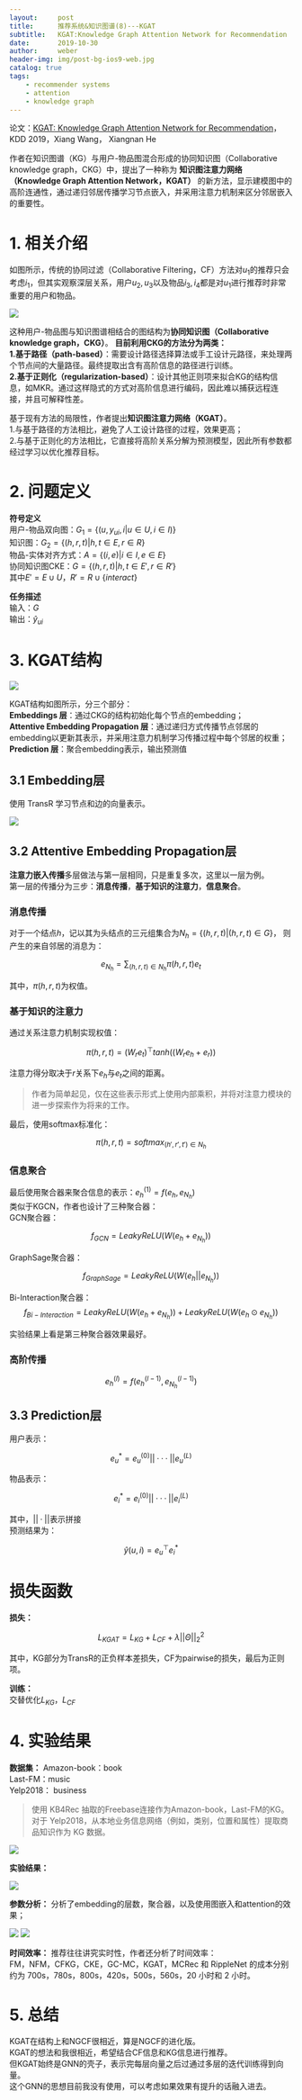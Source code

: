 ```yaml
---
layout:     post
title:      推荐系统&知识图谱(8)---KGAT
subtitle:   KGAT:Knowledge Graph Attention Network for Recommendation
date:       2019-10-30
author:     weber
header-img: img/post-bg-ios9-web.jpg
catalog: true
tags:
    - recommender systems
    - attention
    - knowledge graph
---
```

论文：[KGAT: Knowledge Graph Attention Network for Recommendation](http://xueshu.baidu.com/usercenter/paper/show?paperid=181502a0nr670g90yj080mt003320950&site=xueshu_se&hitarticle=1)，KDD 2019，Xiang Wang， Xiangnan He

作者在知识图谱（KG）与用户-物品图混合形成的协同知识图（Collaborative knowledge graph，CKG）中，提出了一种称为 **知识图注意力网络（Knowledge Graph Attention Network，KGAT）** 的新方法，显示建模图中的高阶连通性，通过递归邻居传播学习节点嵌入，并采用注意力机制来区分邻居嵌入的重要性。

# 1. 相关介绍

如图所示，传统的协同过滤（Collaborative Filtering，CF）方法对$u_1$的推荐只会考虑$i_1$，但其实观察深层关系，用户$u_2, u_3$以及物品$i_3, i_4$都是对$u_1$进行推荐时非常重要的用户和物品。

![](https://tva1.sinaimg.cn/large/00831rSTly1gcvtp92ak2j30i90a340u.jpg)

这种用户-物品图与知识图谱相结合的图结构为**协同知识图（Collaborative knowledge graph，CKG）**。
**目前利用CKG的方法分为两类：**  
**1.基于路径（path-based）**：需要设计路径选择算法或手工设计元路径，来处理两个节点间的大量路径。最终提取出含有高阶信息的路径进行训练。  
**2.基于正则化（regularization-based）**：设计其他正则项来拟合KG的结构信息，如MKR。通过这样隐式的方式对高阶信息进行编码，因此难以捕获远程连接，并且可解释性差。

基于现有方法的局限性，作者提出**知识图注意力网络（KGAT）**。  
1.与基于路径的方法相比，避免了人工设计路径的过程，效果更高；  
2.与基于正则化的方法相比，它直接将高阶关系分解为预测模型，因此所有参数都经过学习以优化推荐目标。

# 2. 问题定义
**符号定义**  
用户-物品双向图：$G_1=\{ (u,y_{ui},i|u \in U,i \in I) \}$  
知识图：$G_2 = \{ (h,r,t)|h,t \in E,r \in R \}$  
物品-实体对齐方式：$A = \{(i,e)|i \in I,e \in E \}$  
协同知识图CKE：$G = \{ (h,r,t)|h,t \in E',r \in R' \}$  
其中$E'=E \cup U$，$R'=R \cup \{ interact \}$ 

**任务描述**  
输入：$G$  
输出：$\hat{y}_{ui}$
# 3. KGAT结构
![](https://tva1.sinaimg.cn/large/00831rSTly1gcvtpa174aj30yg0awtfz.jpg)

KGAT结构如图所示，分三个部分：  
**Embeddings 层**：通过CKG的结构初始化每个节点的embedding；  
**Attentive Embedding Propagation 层**：通过递归方式传播节点邻居的embedding以更新其表示，并采用注意力机制学习传播过程中每个邻居的权重；  
**Prediction 层**：聚合embedding表示，输出预测值  


## 3.1 Embedding层
使用 TransR 学习节点和边的向量表示。

![](https://tva1.sinaimg.cn/large/00831rSTly1gcvtpbaql0j307q08kq3p.jpg)
## 3.2 Attentive Embedding Propagation层
**注意力嵌入传播**多层做法与第一层相同，只是重复多次，这里以一层为例。  
第一层的传播分为三步：**消息传播**，**基于知识的注意力**，**信息聚合**。
### 消息传播
对于一个结点$h$，记以其为头结点的三元组集合为$N_h= \{(h,r,t)|(h,r,t) \in G  \}$，
则产生的来自邻居的消息为：

$$e_{N_h}=\sum _{(h,r,t)\in N_h} \pi(h,r,t)e_t$$

其中，$\pi(h,r,t)$为权值。
### 基于知识的注意力
通过关系注意力机制实现权值：

$$\pi(h,r,t)=(W_re_t)^⊤tanh((W_re_h+e_r))$$

注意力得分取决于$r$关系下$e_h$与$e_t$之间的距离。
>作者为简单起见，仅在这些表示形式上使用内部乘积，并将对注意力模块的进一步探索作为将来的工作。

最后，使用softmax标准化：

$$\pi(h,r,t)=softmax_{(h',r',t') \in N_h}$$

### 信息聚合
最后使用聚合器来聚合信息的表示：$e_h^{(1)}=f(e_h,e_{N_h})$  
类似于KGCN，作者也设计了三种聚合器：  
GCN聚合器：

$$f_{GCN}=LeakyReLU(W(e_h+e_{N_h}))$$ 

GraphSage聚合器：

$$f_{GraphSage}=LeakyReLU(W(e_h||e_{N_h}))$$

Bi-Interaction聚合器：
$$f_{Bi-Interaction}=LeakyReLU(W(e_h+e_{N_h}))+LeakyReLU(W(e_h⊙e_{N_h}))$$

实验结果上看是第三种聚合器效果最好。
### 高阶传播

$$e_h^{(l)}=f(e_h^{(l-1)},e_{N_h}^{(l-1)})$$

## 3.3 Prediction层
用户表示：

$$e_u^*=e_u^{(0)}||···||e_u^{(L)}$$

物品表示：

$$e_i^*=e_i^{(0)}||···||e_i^{(L)}$$

其中，$||·||$表示拼接  
预测结果为：

$$\hat{y}(u,i)=e_u^⊤e_i^*$$

# 损失函数
**损失：**

$$L_{KGAT}=L_{KG}+L_{CF}+\lambda ||Θ||^2_2$$  

其中，KG部分为TransR的正负样本差损失，CF为pairwise的损失，最后为正则项。

**训练：**  
交替优化$L_{KG}$，$L_{CF}$

# 4. 实验结果
**数据集：**
Amazon-book：book  
Last-FM：music  
Yelp2018： business  
>使用 KB4Rec 抽取的Freebase连接作为Amazon-book，Last-FM的KG。对于 Yelp2018，从本地业务信息网络（例如，类别，位置和属性）提取商品知识作为 KG 数据。

![](https://tva1.sinaimg.cn/large/00831rSTly1gcvtpdpgxmj30i9071q44.jpg)

**实验结果：**

![](https://tva1.sinaimg.cn/large/00831rSTly1gcvtpeoob9j30ip09otad.jpg)

**参数分析：**
分析了embedding的层数，聚合器，以及使用图嵌入和attention的效果；

![](https://tva1.sinaimg.cn/large/00831rSTly1gcvtpg3nzyj30ii0b9gno.jpg)
![](https://tva1.sinaimg.cn/large/00831rSTly1gcvtpgxn4pj30jb06xt9p.jpg)


**时间效率：**
推荐往往讲究实时性，作者还分析了时间效率：  
FM，NFM，CFKG，CKE，GC-MC，KGAT，MCRec 和 RippleNet 的成本分别约为
700s，780s，800s，420s，500s，560s，20 小时和 2 小时。
# 5. 总结
KGAT在结构上和NGCF很相近，算是NGCF的进化版。  
KGAT的想法和我很相近，希望结合CF信息和KG信息进行推荐。  
但KGAT始终是GNN的壳子，表示完每层向量之后过通过多层的迭代训练得到向量。  
这个GNN的思想目前我没有使用，可以考虑如果效果有提升的话融入进去。
